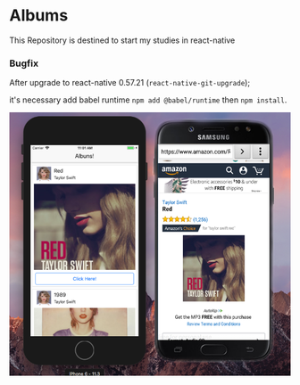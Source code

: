 # Albums

This Repository is destined to start my studies in react-native

### Bugfix

After upgrade to react-native 0.57.21 (`react-native-git-upgrade`);


it's necessary add babel runtime `npm add @babel/runtime` then `npm install`.

![Alt text](src/assets/screen.png?raw=true "albums-project")
